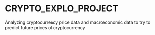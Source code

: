 # CRYPTO_EXPLO_PROJECT
Analyzing cryptocurrency price data and macroeconomic data to try to predict future prices of cryptocurrency
